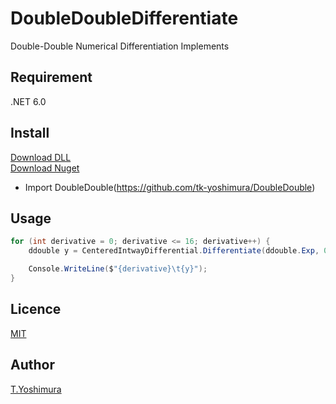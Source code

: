 # DoubleDoubleDifferentiate
 Double-Double Numerical Differentiation Implements

## Requirement
.NET 6.0

## Install

[Download DLL](https://github.com/tk-yoshimura/DoubleDoubleDifferentiate/releases)  
[Download Nuget](https://www.nuget.org/packages/tyoshimura.doubledouble.differentiate/)  

- Import DoubleDouble(https://github.com/tk-yoshimura/DoubleDouble)

## Usage
```csharp
for (int derivative = 0; derivative <= 16; derivative++) {
    ddouble y = CenteredIntwayDifferential.Differentiate(ddouble.Exp, 0, derivative, 0.125);

    Console.WriteLine($"{derivative}\t{y}");
}
```

## Licence
[MIT](https://github.com/tk-yoshimura/DoubleDoubleDifferentiate/blob/main/LICENSE)

## Author

[T.Yoshimura](https://github.com/tk-yoshimura)
